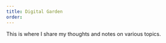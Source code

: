 ```yaml
---
title: Digital Garden
order:
---
```


This is where I share my thoughts and notes on various topics.
